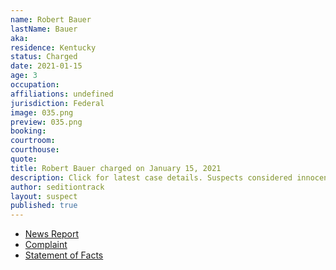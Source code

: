 ```yaml
---
name: Robert Bauer
lastName: Bauer
aka: 
residence: Kentucky
status: Charged
date: 2021-01-15
age: 3
occupation: 
affiliations: undefined
jurisdiction: Federal
image: 035.png
preview: 035.png
booking: 
courtroom: 
courthouse: 
quote: 
title: Robert Bauer charged on January 15, 2021
description: Click for latest case details. Suspects considered innocent until proven guilty.
author: seditiontrack
layout: suspect
published: true
---
```

- [News Report](https://www.whas11.com/article/news/crime/kentucky-capitol-riot-arrests-bauer/417-51b5098f-25b0-41f7-898b-37616e64dc5d)
- [Complaint](https://assets.documentcloud.org/documents/20456227/1-14-21-us-v-robert-bauer-complaint-statement.pdf)
- [Statement of Facts](https://www.justice.gov/opa/page/file/1355721/download)
